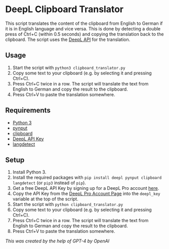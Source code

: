 #  DeepL Clipboard Translator

This script translates the content of the clipboard from English to German if it is in English language and vice versa. This is done by detecting a double press of Ctrl+C (within 0.5 seconds) and copying the translation back to the clipboard. The script uses the [DeepL API](https://www.deepl.com/pro#developer) for the translation.

## Usage

1. Start the script with `python3 clipboard_translator.py`
2. Copy some text to your clipboard (e.g. by selecting it and pressing Ctrl+C).
3. Press Ctrl+C twice in a row. The script will translate the text from English to German and copy the result to the clipboard.
4. Press Ctrl+V to paste the translation somewhere.

## Requirements

- [Python 3](https://www.python.org/downloads/)
- [pynput](https://pypi.org/project/pynput/)
- [clipboard](https://pypi.org/project/clipboard/)
- [DeepL API Key](https://www.deepl.com/pro#developer)
- [langdetect](https://pypi.org/project/langdetect/)

## Setup

1. Install Python 3.
2. Install the required packages with `pip install deepl pynput clipboard langdetect` (or `pip3` instead of `pip`).
3. Get a free DeepL API Key by signing up for a DeepL Pro account [here](https://www.deepl.com/pro#developer).
4. Copy the API Key from the [DeepL Pro Account Page](https://www.deepl.com/pro-account/plan) into the `deepl_key` variable at the top of the script.
5. Start the script with `python clipboard_translator.py`
6. Copy some text to your clipboard (e.g. by selecting it and pressing Ctrl+C).
7. Press Ctrl+C twice in a row. The script will translate the text from English to German and copy the result to the clipboard.
8. Press Ctrl+V to paste the translation somewhere.


 *This was created by the help of GPT-4 by OpenAI*